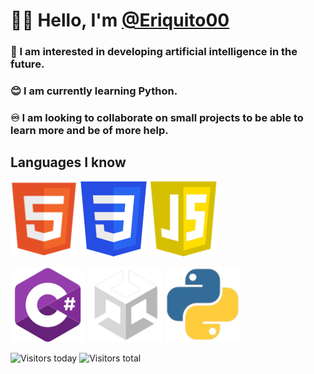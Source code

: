 </head>
<body>
  <h1>🙋‍♂️ Hello, I'm <a href="https://github.com/Eriquito00">@Eriquito00</a></h1>
  <h3>💟 I am interested in developing artificial intelligence in the future.</h3>
  <h3>😊 I am currently learning Python.</h3>
  <h3>♾️ I am looking to collaborate on small projects to be able to learn more and be of more help.</h3>

  <h2>Languages I know</h2>
  <p>
    <img src="https://raw.githubusercontent.com/Eriquito00/Eriquito00/main/img/html.png" alt="HTML">
    <img src="https://raw.githubusercontent.com/Eriquito00/Eriquito00/main/img/css.png" alt="CSS">
    <img src="https://raw.githubusercontent.com/Eriquito00/Eriquito00/main/img/js.png" alt="JavaScript">
  </p>
  
  <p>
    <img src="https://raw.githubusercontent.com/Eriquito00/Eriquito00/main/img/c-sharp.png" alt="C#">
    <img src="https://raw.githubusercontent.com/Eriquito00/Eriquito00/main/img/unity.png" alt="Unity">
    <img src="https://raw.githubusercontent.com/Eriquito00/Eriquito00/main/img/python.png" alt="Python">
  </p>
  
  <p>
    <img src="https://api.visitorbadge.io/api/visitors?path=https%3A%2F%2Fraw.githubusercontent.com%2FEriquito00%2FEriquito00%2Fmain%2Freadme.md&label=Views%20today&countColor=%232ccce4&labelStyle=upper" alt="Visitors today">
    <img src="https://api.visitorbadge.io/api/visitors?path=https%3A%2F%2Fraw.githubusercontent.com%2FEriquito00%2FEriquito00%2Fmain%2Freadme.md&label=Total%20views&countColor=%23f47373&labelStyle=upper" alt="Visitors total">
  </p>
</body>
</html>
